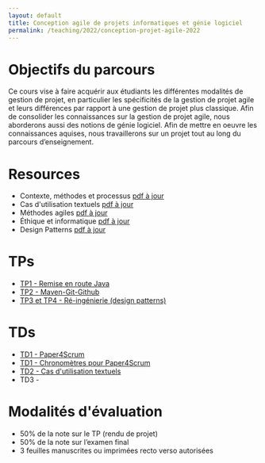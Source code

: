 ```yaml
---
layout: default
title: Conception agile de projets informatiques et génie logiciel
permalink: /teaching/2022/conception-projet-agile-2022
---
```

# Objectifs du parcours
Ce cours vise à faire acquérir aux étudiants les différentes modalités de gestion de projet, en particulier les spécificités de la gestion de projet agile et leurs différences par rapport à une gestion de projet plus classique. Afin de consolider les connaissances sur la gestion de projet agile, nous aborderons aussi des notions de génie logiciel. Afin de mettre en oeuvre les connaissances aquises, nous travaillerons sur un projet tout au long du parcours d’enseignement.

# Resources
  * Contexte, méthodes et processus [pdf à jour](https://docs.google.com/presentation/d/1q1KOAoI7w_2FLOFsVd4_WO32Nu2NZYycJbULESf1I_w/export/pdf)
  * Cas d'utilisation textuels [pdf à jour](https://docs.google.com/presentation/d/1i90IGwH3wGxR71R70ykkh3U7DA-ZHAf9k_-4mnamrF4/export/pdf)
  * Méthodes agiles [pdf à jour](https://docs.google.com/presentation/d/18oT4Zuw6Icf-0INN4Yx3YJF0GihQULUxJY_A1OW5p_I/export/pdf)
  * Éthique et informatique [pdf à jour](https://docs.google.com/presentation/d/16UpZfQe-JKgQXKCBaUKG-Qn03WVmt1VUkLCF_4IkEYg/export/pdf)
  * Design Patterns [pdf à jour](https://docs.google.com/presentation/d/1cd2JJLeJc8KtFiE6Kc8fTFTXl5tVGWtGmE0_fpzxqPI/export/pdf)

# TPs
* [TP1 - Remise en route Java](https://valentin.lachand.net/teaching/2022/conception-projet-agile-2022-tp-1)
* [TP2 - Maven-Git-Github](https://valentin.lachand.net/teaching/2022/conception-projet-agile-2022-tp-2)
* [TP3 et TP4 - Ré-ingénierie (design patterns)](https://valentin.lachand.net/teaching/2022/conception-projet-agile-2022-tp-3)

# TDs 
* [TD1 - Paper4Scrum](https://docs.google.com/presentation/d/1bOWDFmaU2nCbsgoLhdzT5AFKthqreHr_bX3Nr8ykQcg/export/pdf)
* [TD1 - Chronomètres pour Paper4Scrum](https://valentin.lachand.net/ScrumVilleChronometers/)
* [TD2 - Cas d'utilisation textuels](https://valentin.lachand.net/teaching/2022/conception-projet-agile-2022-td-2)
* TD3 - 

# Modalités d'évaluation
- 50% de la note sur le TP (rendu de projet)
- 50% de la note sur l’examen final
- 3 feuilles manuscrites ou imprimées recto verso autorisées
